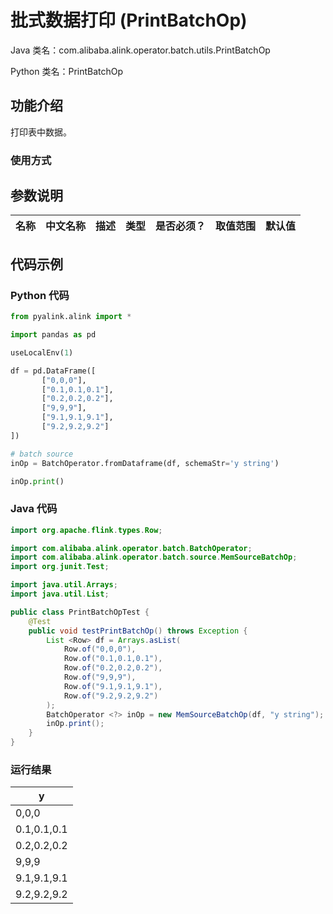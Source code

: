 # 批式数据打印 (PrintBatchOp)
Java 类名：com.alibaba.alink.operator.batch.utils.PrintBatchOp

Python 类名：PrintBatchOp


## 功能介绍

打印表中数据。

### 使用方式

## 参数说明

| 名称 | 中文名称 | 描述 | 类型 | 是否必须？ | 取值范围 | 默认值 |
| --- | --- | --- | --- | --- | --- | --- |




## 代码示例
### Python 代码
```python
from pyalink.alink import *

import pandas as pd

useLocalEnv(1)

df = pd.DataFrame([
       ["0,0,0"],
       ["0.1,0.1,0.1"],
       ["0.2,0.2,0.2"],
       ["9,9,9"],
       ["9.1,9.1,9.1"],
       ["9.2,9.2,9.2"]
])

# batch source 
inOp = BatchOperator.fromDataframe(df, schemaStr='y string')

inOp.print()

```
### Java 代码
```java
import org.apache.flink.types.Row;

import com.alibaba.alink.operator.batch.BatchOperator;
import com.alibaba.alink.operator.batch.source.MemSourceBatchOp;
import org.junit.Test;

import java.util.Arrays;
import java.util.List;

public class PrintBatchOpTest {
	@Test
	public void testPrintBatchOp() throws Exception {
		List <Row> df = Arrays.asList(
			Row.of("0,0,0"),
			Row.of("0.1,0.1,0.1"),
			Row.of("0.2,0.2,0.2"),
			Row.of("9,9,9"),
			Row.of("9.1,9.1,9.1"),
			Row.of("9.2,9.2,9.2")
		);
		BatchOperator <?> inOp = new MemSourceBatchOp(df, "y string");
		inOp.print();
	}
}
```

### 运行结果

y|
|---|
0,0,0|
0.1,0.1,0.1|
0.2,0.2,0.2|
9,9,9|
9.1,9.1,9.1|
9.2,9.2,9.2|
